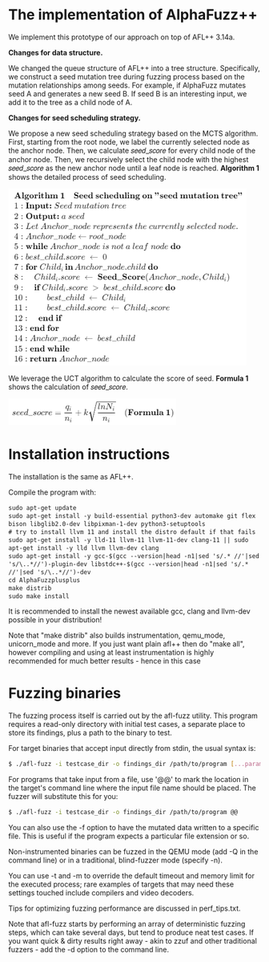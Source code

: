# The implementation of AlphaFuzz++
We implement this prototype of our approach on top of AFL++ 3.14a. 

**Changes for data structure.** 

We changed the queue structure of AFL++ into a tree structure. Specifically, we construct a seed mutation tree during fuzzing process based on the mutation relationships among seeds. For example, if AlphaFuzz mutates seed A and generates a new seed B. If seed B is an interesting input, we add it to the tree as a child node of A.

**Changes for seed scheduling strategy.** 

We propose a new seed scheduling strategy based on the MCTS algorithm. First, starting from the root node, we label the currently selected node as the anchor node. Then, we calculate 𝑠𝑒𝑒𝑑_𝑠𝑐𝑜𝑟𝑒 for every child node of the anchor node. Then, we recursively select the child node with the highest 𝑠𝑒𝑒𝑑_𝑠𝑐𝑜𝑟𝑒 as the new anchor node until a leaf node is reached. 
**Algorithm 1** shows the detailed process of seed scheduling. 

![](algorithm1.png)

We leverage the UCT algorithm to calculate the score of seed. **Formula 1** shows the calculation of 𝑠𝑒𝑒𝑑_𝑠𝑐𝑜𝑟𝑒.

![](formula.png)

# Installation instructions

The installation is the same as AFL++.

Compile the program with:
```shell
sudo apt-get update
sudo apt-get install -y build-essential python3-dev automake git flex bison libglib2.0-dev libpixman-1-dev python3-setuptools
# try to install llvm 11 and install the distro default if that fails
sudo apt-get install -y lld-11 llvm-11 llvm-11-dev clang-11 || sudo apt-get install -y lld llvm llvm-dev clang 
sudo apt-get install -y gcc-$(gcc --version|head -n1|sed 's/.* //'|sed 's/\..*//')-plugin-dev libstdc++-$(gcc --version|head -n1|sed 's/.* //'|sed 's/\..*//')-dev
cd AlphaFuzzplusplus
make distrib
sudo make install
```
It is recommended to install the newest available gcc, clang and llvm-dev
possible in your distribution!

Note that "make distrib" also builds instrumentation, qemu_mode, unicorn_mode and
more. If you just want plain afl++ then do "make all", however compiling and
using at least instrumentation is highly recommended for much better results -
hence in this case

# Fuzzing binaries


The fuzzing process itself is carried out by the afl-fuzz utility. This program
requires a read-only directory with initial test cases, a separate place to
store its findings, plus a path to the binary to test.

For target binaries that accept input directly from stdin, the usual syntax is:
```bash
$ ./afl-fuzz -i testcase_dir -o findings_dir /path/to/program [...params...]
```
For programs that take input from a file, use '@@' to mark the location in
the target's command line where the input file name should be placed. The
fuzzer will substitute this for you:
```bash
$ ./afl-fuzz -i testcase_dir -o findings_dir /path/to/program @@
```

You can also use the -f option to have the mutated data written to a specific
file. This is useful if the program expects a particular file extension or so.

Non-instrumented binaries can be fuzzed in the QEMU mode (add -Q in the command
line) or in a traditional, blind-fuzzer mode (specify -n).

You can use -t and -m to override the default timeout and memory limit for the
executed process; rare examples of targets that may need these settings touched
include compilers and video decoders.

Tips for optimizing fuzzing performance are discussed in perf_tips.txt.

Note that afl-fuzz starts by performing an array of deterministic fuzzing
steps, which can take several days, but tend to produce neat test cases. If you
want quick & dirty results right away - akin to zzuf and other traditional
fuzzers - add the -d option to the command line.



